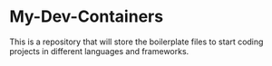 # My-Dev-Containers
This is a repository that will store the boilerplate files to start coding projects in different languages and frameworks.
